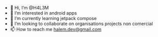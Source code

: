 - 👋 Hi, I’m @H4L3M
- 👀 I’m interested in android apps
- 🌱 I’m currently learning jetpack compose
- 💞️ I’m looking to collaborate on organisations projects non comercial
- 📫 How to reach me halem.dev@gmail.com

<!---
H4L3M/H4L3M is a ✨ special ✨ repository because its `README.md` (this file) appears on your GitHub profile.
You can click the Preview link to take a look at your changes.
--->
